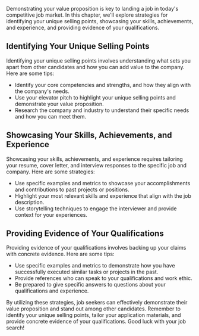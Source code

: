 
Demonstrating your value proposition is key to landing a job in today's competitive job market. In this chapter, we'll explore strategies for identifying your unique selling points, showcasing your skills, achievements, and experience, and providing evidence of your qualifications.

Identifying Your Unique Selling Points
--------------------------------------

Identifying your unique selling points involves understanding what sets you apart from other candidates and how you can add value to the company. Here are some tips:

* Identify your core competencies and strengths, and how they align with the company's needs.
* Use your elevator pitch to highlight your unique selling points and demonstrate your value proposition.
* Research the company and industry to understand their specific needs and how you can meet them.

Showcasing Your Skills, Achievements, and Experience
----------------------------------------------------

Showcasing your skills, achievements, and experience requires tailoring your resume, cover letter, and interview responses to the specific job and company. Here are some strategies:

* Use specific examples and metrics to showcase your accomplishments and contributions to past projects or positions.
* Highlight your most relevant skills and experience that align with the job description.
* Use storytelling techniques to engage the interviewer and provide context for your experiences.

Providing Evidence of Your Qualifications
-----------------------------------------

Providing evidence of your qualifications involves backing up your claims with concrete evidence. Here are some tips:

* Use specific examples and metrics to demonstrate how you have successfully executed similar tasks or projects in the past.
* Provide references who can speak to your qualifications and work ethic.
* Be prepared to give specific answers to questions about your qualifications and experience.

By utilizing these strategies, job seekers can effectively demonstrate their value proposition and stand out among other candidates. Remember to identify your unique selling points, tailor your application materials, and provide concrete evidence of your qualifications. Good luck with your job search!
